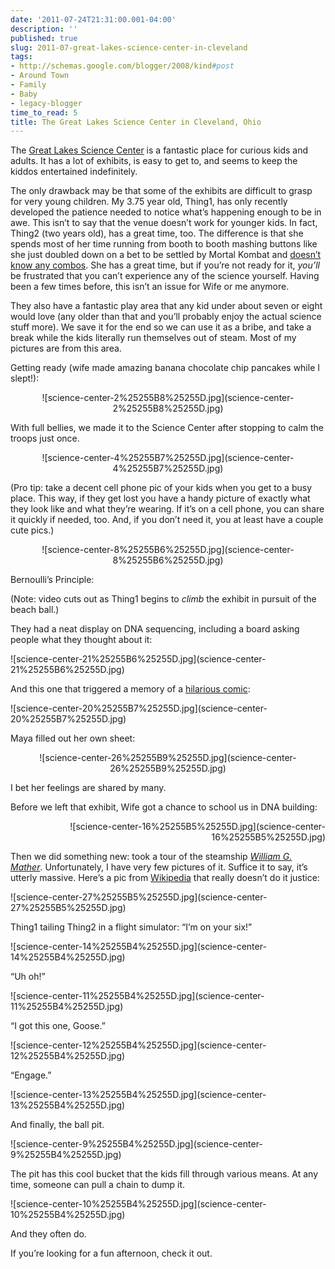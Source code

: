 ```yaml
---
date: '2011-07-24T21:31:00.001-04:00'
description: ''
published: true
slug: 2011-07-great-lakes-science-center-in-cleveland
tags:
- http://schemas.google.com/blogger/2008/kind#post
- Around Town
- Family
- Baby
- legacy-blogger
time_to_read: 5
title: The Great Lakes Science Center in Cleveland, Ohio
---
```


<p>The <a href="http://www.glsc.org/">Great Lakes Science Center</a> is a fantastic place for curious kids and adults. It has a lot of exhibits, is easy to get to, and seems to keep the kiddos entertained indefinitely. </p>
<p>The only drawback may be that some of the exhibits are difficult to grasp for very young children. My 3.75 year old, Thing1, has only recently developed the patience needed to notice what’s happening enough to be in awe. This isn’t to say that the venue doesn’t work for younger kids. In fact, Thing2 (two years old), has a great time, too. The difference is that she spends most of her time running from booth to booth mashing buttons like she just doubled down on a bet to be settled by Mortal Kombat and <a href="http://en.wikipedia.org/wiki/Eddy_Gordo#Other_appearances">doesn’t know any combos</a>. She has a great time, but if you’re not ready for it, <em>you’ll </em>be frustrated that you can’t experience any of the science yourself. Having been a few times before, this isn’t an issue for Wife or me anymore.</p>
<p>They also have a fantastic play area that any kid under about seven or eight would love (any older than that and you’ll probably enjoy the actual science stuff more). We save it for the end so we can use it as a bribe, and take a break while the kids literally run themselves out of steam. Most of my pictures are from this area.</p>
<p>Getting ready (wife made amazing banana chocolate chip pancakes while I slept!):</p>  <p align="center">![science-center-2%25255B8%25255D.jpg](science-center-2%25255B8%25255D.jpg)</p>  
<p>With full bellies, we made it to the Science Center after stopping to calm the troops just once. </p>  <p align="center">![science-center-4%25255B7%25255D.jpg](science-center-4%25255B7%25255D.jpg)</p>
<p>(Pro tip: take a decent cell phone pic of your kids when you get to a busy place. This way, if they get lost you have a handy picture of exactly what they look like and what they’re wearing. If it’s on a cell phone, you can share it quickly if needed, too. And, if you don’t need it, you at least have a couple cute pics.)</p>  <p align="center">![science-center-8%25255B6%25255D.jpg](science-center-8%25255B6%25255D.jpg)</p>  
<p>Bernoulli’s Principle:</p>  <p align="center"></p>
<p>(Note: video cuts out as Thing1 begins to <em>climb</em> the exhibit in pursuit of the beach ball.)</p>
<p>They had a neat display on DNA sequencing, including a board asking people what they thought about it:</p>
<p>![science-center-21%25255B6%25255D.jpg](science-center-21%25255B6%25255D.jpg)</p>
<p>And this one that triggered a memory of a <a href="http://hyperboleandahalf.blogspot.com/2010/04/alot-is-better-than-you-at-everything.html">hilarious comic</a>:</p>
<p>![science-center-20%25255B7%25255D.jpg](science-center-20%25255B7%25255D.jpg)</p>    
<p>Maya filled out her own sheet:</p>  <p align="center">![science-center-26%25255B9%25255D.jpg](science-center-26%25255B9%25255D.jpg)</p>  
<p>I bet her feelings are shared by many. </p>
<p>Before we left that exhibit, Wife got a chance to school us in DNA building:</p>  <p align="right">![science-center-16%25255B5%25255D.jpg](science-center-16%25255B5%25255D.jpg)</p>
<p>Then we did something new: took a tour of the steamship <a href="http://www.glsc.org/mather_museum.php"><em>William G. Mather</em></a>. Unfortunately, I have very few pictures of it. Suffice it to say, it’s utterly massive. Here’s a pic from <a href="http://en.wikipedia.org/wiki/Steamship_William_G._Mather_Maritime_Museum">Wikipedia</a> that really doesn’t do it justice:</p>
<p>![science-center-27%25255B5%25255D.jpg](science-center-27%25255B5%25255D.jpg)</p>  
<p>Thing1 tailing Thing2 in a flight simulator: “I’m on your six!”</p>
<p>![science-center-14%25255B4%25255D.jpg](science-center-14%25255B4%25255D.jpg)</p>
<p>“Uh oh!”</p>
<p>![science-center-11%25255B4%25255D.jpg](science-center-11%25255B4%25255D.jpg)</p>
<p>“I got this one, Goose.”</p>
<p>![science-center-12%25255B4%25255D.jpg](science-center-12%25255B4%25255D.jpg)</p>
<p>“Engage.”</p>
<p>![science-center-13%25255B4%25255D.jpg](science-center-13%25255B4%25255D.jpg)</p>
<p>And finally, the ball pit.</p>
<p>![science-center-9%25255B4%25255D.jpg](science-center-9%25255B4%25255D.jpg)</p>
<p>The pit has this cool bucket that the kids fill through various means. At any time, someone can pull a chain to dump it.</p>
<p>![science-center-10%25255B4%25255D.jpg](science-center-10%25255B4%25255D.jpg)</p>    
<p>And they often do.</p>  <p align="center"></p>
<p>If you’re looking for a fun afternoon, check it out.</p>
